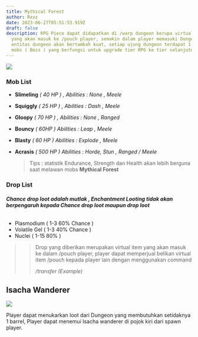 ```yaml
---
title: Mythical Forest
author: Rxvz
date: 2023-06-27T05:51:53.919Z
draft: false
description: RPG Piece dapat didapatkan di /warp dungeon berupa virtual item
  yang akan masuk ke /pouch player, semakin dalam player memasuki Dungeon,
  entitas dungeon akan bertambah kuat, setiap ujung dungeon terdapat 1 elite
  mobs ( Boss ) yang berfungsi untuk upgrade tier RPG ke tier selanjutnya
---
```

![](/img/uploads/2023-06-27_13.15.36.png)

### Mob List

* **Slimeling** *( 40 HP ) , Abilities : None , Meele*
* **Squiggly** *( 25 HP ) , Abilities : Dash , Meele*
* **Gloopy** *( 70 HP ) , Abilities : None , Ranged*
* **Bouncy** *( 60HP ) Abilities : Leap , Meele*
* **Blasty** *( 60 HP ) Abilities : Explode , Meele*
* **Acrasis** *( 500 HP ) Abilities : Horde, Stun , Ranged / Meele*

  > Tips : statistik Endurance, Strength dan Health akan lebih berguna saat melawan mobs **Mythical Forest**

### **Drop List**

###### **Chance drop loot adalah mutlak , Enchantment Looting tidak akan berpengaruh kepada Chance drop loot maupun drop loot**

* Plasmodium ( 1-3 60% Chance )
* Volatile Gel ( 1-3 40% Chance ) 
* Nuclei ( 1-15 80% )

> > Drop yang diberikan merupakan virtual item yang akan masuk ke dalam /pouch player, player dapat memperjual belikan virtual item /pouch kepada player lain dengan menggunakan command
> >
> > */transfer (Example)*

## **Isacha Wanderer**

![](/img/uploads/screenshot-2023-06-27-132238.png)

Player dapat menukarkan loot dari Dungeon yang membutuhkan setidaknya 1 barrel, Player dapat menemui Isacha wanderer di pojok kiri dari spawn player.